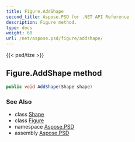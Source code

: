 ```yaml
---
title: Figure.AddShape
second_title: Aspose.PSD for .NET API Reference
description: Figure method. 
type: docs
weight: 60
url: /net/aspose.psd/figure/addshape/
---
```

{{< psd/tize >}}
## Figure.AddShape method

```csharp
public void AddShape(Shape shape)
```

### See Also

* class [Shape](../../shape/)
* class [Figure](../)
* namespace [Aspose.PSD](../../figure/)
* assembly [Aspose.PSD](../../../)


